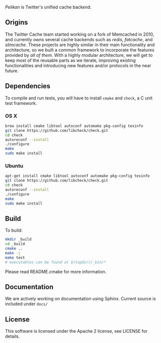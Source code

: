*Pelikan* is Twitter's unified cache backend.

## Origins
The Twitter Cache team started working on a fork of Memcached in 2010, and currently owns several cache backends such as *redis*, *fatcache*, and  *slimcache*. These projects are highly similar in their main functionality and architecture, so we built a common framework to incorporate the features provided by *all of them*. With a highly modular architecture, we will get to keep most of the reusable parts as we iterate, improving existing functionalities and introducing new features and/or protocols in the near future.

## Dependencies
To compile and run tests, you will have to install `cmake` and `check`, a C unit test framework.

### OS X

```sh
brew install cmake libtool autoconf automake pkg-config texinfo
git clone https://github.com/libcheck/check.git
cd check
autoreconf --install
./configure
make
sudo make install
```

### Ubuntu

```sh
apt-get install cmake libtool autoconf automake pkg-config texinfo
git clone https://github.com/libcheck/check.git
cd check
autoreconf --install
./configure
make
sudo make install
```

## Build
To build:
```sh
mkdir _build
cd _build
cmake ..
make -j
make test
# executables can be found at $(topdir)/_bin/*
```

Please read README.cmake for more information.

## Documentation
We are actively working on documentation using Sphinx. Current source is included under `docs/`

## License
This software is licensed under the Apache 2 license, see LICENSE for details.
